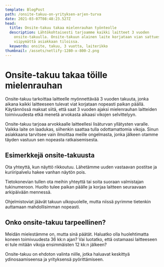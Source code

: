 ```yaml
---
template: BlogPost
path: /onsite-takuu-on-yrityksen-arjen-turva
date: 2021-03-07T08:48:23.527Z
head:
  title: Onsite-takuu takaa mielenrauhan työnteolle
  description: Lähtökohtaisesti tarjoamme kaikki laitteet 3 vuoden
    onsite-takuulla. Onsite-takuun alainen laite korjataan vian sattuessa
    viipymättä asiakkaan tiloissa.
  keywords: onsite, takuu, 3 vuotta, laiterikko
thumbnail: /assets/netlify-1280-x-800-2.png
---
```

# Onsite-takuu takaa töille mielenrauhan

Onsite-takuu tarkoittaa laitteelle myönnettävää 3 vuoden takuuta, jonka aikana kaikki laitteeseen tulevat viat korjataan nopeasti paikan päällä. Käytännössä maksat siitä, että saat 3 vuoden ajaksi mielenrauhan laitteiden toimivuudesta etkä menetä arvokasta aikaasi vikojen selvittelyyn. 

Onsite-takuu tarjoaa arvokkaalle laitteellesi lisäturvan yllätysten varalle. Vaikka laite on laadukas, siihenkin saattaa tulla odottamattomia vikoja. Sinun asiakkaana tarvitsee vain ilmoittaa meille ongelmasta, jonka jälkeen otamme täyden vastuun sen nopeasta ratkaisemisesta.

## Esimerkkejä onsite-takuusta

Ota yhteyttä, kun näyttö rikkoutuu. Lähetämme uuden vastaavan postitse ja kuriiripalvelu hakee vanhan näytön pois. 

Tietokonevian tullen ota meihin yhteyttä tai soita suoraan valmistajan tukinumeroon. Huolto tulee paikan päälle ja korjaa laitteen seuraavaan arkipäivään mennessä. 

Ohjelmistoviat jäävät takuun ulkopuolelle, mutta niissä pyrimme tietenkin auttamaan mahdollisimman nopeasti.

## Onko onsite-takuu tarpeellinen?

Meidän mielestämme on, mutta sinä päätät. Haluatko olla huolehtimatta koneen toimivuudesta 36 kk:n ajan? Vai luotatko, että ostamaasi laitteeseen ei tule mitään vikoja ensimmäisten 12 kk:n jälkeen?

Onsite-takuu on ehdoton valinta niille, jotka haluavat keskittyä ydinosaamiseensa ja yrityksensä pyörittämiseen.
